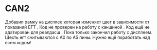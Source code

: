 # CAN2
Добавил рамку на дисплее которая изменяет цвет в зависимости от показаний ЕГТ .
Код не проверен на работу с каншиной .
Код ещё не адатирован для реалдасш .
Пока только закончил работу с дисплеем.
Шесть егт считываются с A0 по А5 пины.
Нужно ещё поработать над всем кодом!
